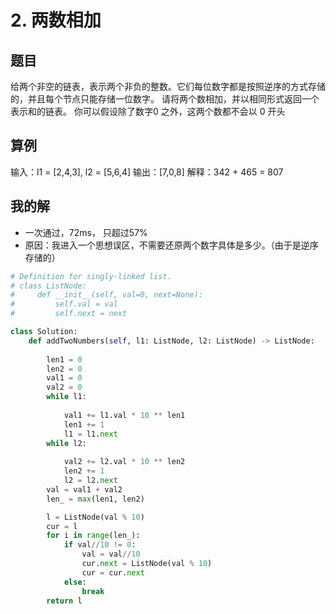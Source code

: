 # 2. 两数相加

## 题目
给两个非空的链表，表示两个非负的整数。它们每位数字都是按照逆序的方式存储的，并且每个节点只能存储一位数字。
请将两个数相加，并以相同形式返回一个表示和的链表。
你可以假设除了数字0 之外，这两个数都不会以 0 开头

## 算例
输入：l1 = [2,4,3], l2 = [5,6,4]
输出：[7,0,8]
解释：342 + 465 = 807

## 我的解
- 一次通过，72ms， 只超过57%
- 原因：我进入一个思想误区，不需要还原两个数字具体是多少。（由于是逆序存储的）
``` python
# Definition for singly-linked list.
# class ListNode:
#     def __init__(self, val=0, next=None):
#         self.val = val
#         self.next = next

class Solution:
    def addTwoNumbers(self, l1: ListNode, l2: ListNode) -> ListNode:
        
        len1 = 0
        len2 = 0
        val1 = 0
        val2 = 0
        while l1:
            
            val1 += l1.val * 10 ** len1
            len1 += 1
            l1 = l1.next
        while l2:
            
            val2 += l2.val * 10 ** len2 
            len2 += 1
            l2 = l2.next
        val = val1 + val2
        len_ = max(len1, len2)

        l = ListNode(val % 10)
        cur = l
        for i in range(len_):
            if val//10 != 0:
                val = val//10
                cur.next = ListNode(val % 10)
                cur = cur.next
            else:
                break
        return l
```

